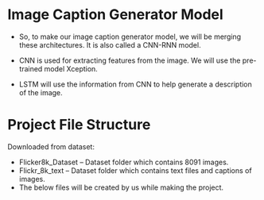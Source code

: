 # Image Caption Generator Model
- So, to make our image caption generator model, we will be merging these architectures. It is also called a CNN-RNN model.

- CNN is used for extracting features from the image. We will use the pre-trained model Xception.
- LSTM will use the information from CNN to help generate a description of the image.


# Project File Structure

Downloaded from dataset:

- Flicker8k_Dataset – Dataset folder which contains 8091 images.
- Flickr_8k_text – Dataset folder which contains text files and captions of images.
- The below files will be created by us while making the project.
